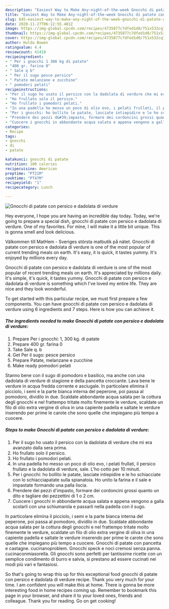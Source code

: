 ```yaml
---
description: "Easiest Way to Make Any-night-of-the-week Gnocchi di patate con persico e dadolata di verdure"
title: "Easiest Way to Make Any-night-of-the-week Gnocchi di patate con persico e dadolata di verdure"
slug: 645-easiest-way-to-make-any-night-of-the-week-gnocchi-di-patate-con-persico-e-dadolata-di-verdure
date: 2020-11-27T06:12:55.481Z
image: https://img-global.cpcdn.com/recipes/4735877c7dfed1d0/751x532cq70/gnocchi-di-patate-con-persico-e-dadolata-di-verdure-recipe-main-photo.jpg
thumbnail: https://img-global.cpcdn.com/recipes/4735877c7dfed1d0/751x532cq70/gnocchi-di-patate-con-persico-e-dadolata-di-verdure-recipe-main-photo.jpg
cover: https://img-global.cpcdn.com/recipes/4735877c7dfed1d0/751x532cq70/gnocchi-di-patate-con-persico-e-dadolata-di-verdure-recipe-main-photo.jpg
author: Hulda Bowen
ratingvalue: 4.4
reviewcount: 41410
recipeingredient:
- " Per i gnocchi 1 300 kg di patate"
- "400 gr. farina 0"
- " Sale q b"
- " Per il sugo pesce persico"
- " Patate melanzane e zucchine"
- " pomodori pelati"
recipeinstructions:
- "Per il sugo ho usato il persico con la dadolata di verdure che mi era avanzato dalla sera prima."
- "Ho frullato solo il persico."
- "Ho frullato i pomodori pelati."
- "In una padella ho messo un poco di olio evo, i pelati frullati, il persico frullato e la dadolata di verdure, sale. L&#39;ho cotto per 10 minuti."
- "Per i gnocchi: ho bollito le patate, lasciate intiepidire e le ho schiacciate con lo schiacciapatate sulla spianatoia. Ho unito la farina e il sale e impastate formando una palla liscia."
- "Prendere dei pezzi d&#39;impasto, formare dei cordoncini grossi quanto un dito e tagliare dei pezzettini di 1 o 2 cm."
- "Cuocere i gnocchi in abbondante acqua salata e appena vengono a galla scolarli con una schiumarola e passarli nella padella con il sugo."
categories:
- Recipe
tags:
- gnocchi
- di
- patate

katakunci: gnocchi di patate 
nutrition: 100 calories
recipecuisine: American
preptime: "PT21M"
cooktime: "PT47M"
recipeyield: "1"
recipecategory: Lunch

---
```



![Gnocchi di patate con persico e dadolata di verdure](https://img-global.cpcdn.com/recipes/4735877c7dfed1d0/751x532cq70/gnocchi-di-patate-con-persico-e-dadolata-di-verdure-recipe-main-photo.jpg)

Hey everyone, I hope you are having an incredible day today. Today, we're going to prepare a special dish, gnocchi di patate con persico e dadolata di verdure. One of my favorites. For mine, I will make it a little bit unique. This is gonna smell and look delicious.

Välkommen till MatHem - Sveriges största matbutik på nätet. Gnocchi di patate con persico e dadolata di verdure is one of the most popular of current trending meals on earth. It&#39;s easy, it is quick, it tastes yummy. It&#39;s enjoyed by millions every day.

Gnocchi di patate con persico e dadolata di verdure is one of the most popular of recent trending meals on earth. It's appreciated by millions daily. It's simple, it's quick, it tastes yummy. Gnocchi di patate con persico e dadolata di verdure is something which I've loved my entire life. They are nice and they look wonderful.


To get started with this particular recipe, we must first prepare a few components. You can have gnocchi di patate con persico e dadolata di verdure using 6 ingredients and 7 steps. Here is how you can achieve it.

<!--inarticleads1-->

##### The ingredients needed to make Gnocchi di patate con persico e dadolata di verdure:

1. Prepare  Per i gnocchi: 1, 300 kg. di patate
1. Prepare 400 gr. farina 0
1. Take  Sale q. b
1. Get  Per il sugo: pesce persico
1. Prepare  Patate, melanzane e zucchine
1. Make ready  pomodori pelati


Stanno bene con il sugo di pomodoro e basilico, ma anche con una dadolata di verdure di stagione e della pancetta croccante. Lava bene le verdure in acqua fredda corrente e asciugale. In particolare elimina il picciolo, i semi e la parte bianca interna del peperone, poi passa al pomodoro, dividilo in due. Scaldate abbondante acqua salata per la cottura degli gnocchi e nel frattempo tritate molto finemente le verdure, scaldate un filo di olio extra vergine di oliva in una capiente padella e saltate le verdure inserendo per prime le carote che sono quelle che impiegano più tempo a cuocere. 

<!--inarticleads2-->

##### Steps to make Gnocchi di patate con persico e dadolata di verdure:

1. Per il sugo ho usato il persico con la dadolata di verdure che mi era avanzato dalla sera prima.
1. Ho frullato solo il persico.
1. Ho frullato i pomodori pelati.
1. In una padella ho messo un poco di olio evo, i pelati frullati, il persico frullato e la dadolata di verdure, sale. L&#39;ho cotto per 10 minuti.
1. Per i gnocchi: ho bollito le patate, lasciate intiepidire e le ho schiacciate con lo schiacciapatate sulla spianatoia. Ho unito la farina e il sale e impastate formando una palla liscia.
1. Prendere dei pezzi d&#39;impasto, formare dei cordoncini grossi quanto un dito e tagliare dei pezzettini di 1 o 2 cm.
1. Cuocere i gnocchi in abbondante acqua salata e appena vengono a galla scolarli con una schiumarola e passarli nella padella con il sugo.


In particolare elimina il picciolo, i semi e la parte bianca interna del peperone, poi passa al pomodoro, dividilo in due. Scaldate abbondante acqua salata per la cottura degli gnocchi e nel frattempo tritate molto finemente le verdure, scaldate un filo di olio extra vergine di oliva in una capiente padella e saltate le verdure inserendo per prime le carote che sono quelle che impiegano più tempo a cuocere. Gnocchi di patate con pancetta e castagne. cucinanoproblem. Gnocchi speck e noci cremosi senza panna. cucinaconmiasorella. Gli gnocchi sono perfetti per tantissime ricette con un semplice condimento di burro e salvia, si prestano ad essere cucinati nei modi più vari e fantasiosi. 

So that's going to wrap this up for this exceptional food gnocchi di patate con persico e dadolata di verdure recipe. Thank you very much for your time. I am confident you will make this at home. There is gonna be more interesting food in home recipes coming up. Remember to bookmark this page in your browser, and share it to your loved ones, friends and colleague. Thank you for reading. Go on get cooking!
